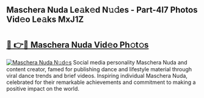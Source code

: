 ## Maschera Nuda Le𝚊k𝚎d N𝚞𝚍es - Part-4l7 Photos Vid𝚎o Le𝚊ks MxJ1Z

# <h2><a href="http://fbezly.evod.top/?m=Maschera+Nuda">🔗 👉🔴 Maschera Nuda Vid𝚎o Ph𝚘t𝚘s</a></h2>

[![Maschera Nuda N𝚞d𝚎s](https://i.imgur.com/8V9OHl7.gif)](http://fbezly.evod.top/?m=Maschera+Nuda)
Social media personality Maschera Nuda and content creator, famed for publishing dance and lifestyle material through viral dance trends and brief videos. Inspiring individual Maschera Nuda, celebrated for their remarkable achievements and commitment to making a positive impact on the world. 
